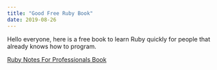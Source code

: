 ```yaml
---
title: "Good Free Ruby Book"
date: 2019-08-26
---
```


Hello everyone, here is a free book to learn Ruby quickly for people that already knows how to program.

[Ruby Notes For Professionals Book](https://goalkicker.com/RubyBook/)
